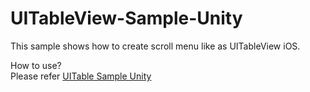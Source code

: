 # UITableView-Sample-Unity
This sample shows how to create scroll menu like as UITableView iOS.

How to use?</br>
Please refer <a href="https://acareddit.blogspot.com/2018/01/uitableview-sample-unity.html">UITable Sample Unity</a>



